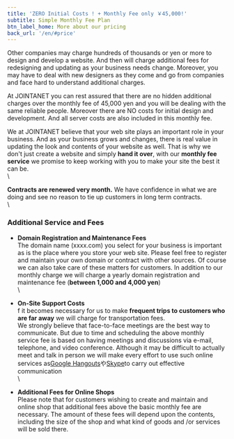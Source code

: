 ```yaml
---
title: 'ZERO Initial Costs ! + Monthly Fee only ￥45,000!'
subtitle: Simple Monthly Fee Plan
btn_label_home: More about our pricing
back_url: '/en/#price'
---
```


Other companies may charge hundreds of thousands or yen or more to design and develop a website. And then will charge additional fees for redesigning and updating as your business needs change. Moreover, you may have to deal with new designers as they come and go from companies and face hard to understand additional charges.

At JOINTANET you can rest assured that there are no hidden additional charges over the monthly fee of 45,000 yen and you will be dealing with the same reliable people. Moreover there are NO costs for initial design and development. And all server costs are also included in this monthly fee.

We at JOINTANET believe that your web site plays an important role in your business. And as your business grows and changes, there is real value in updating the look and contents of your website as well. That is why we don't just create a website and simply **hand it over**, with our **monthly fee service** we promise to keep working with you to make your site the best it can be. 
\
\

**Contracts are renewed very month.** We have confidence in what we are doing and see no reason to tie up customers in long term contracts.
\
\

### Additional Service and Fees

- **Domain Registration and Maintenance Fees** <br>
The domain name (xxxx.com) you select for your business is important as is the place where you store your web site. Please feel free to register and maintain your own domain or contract with other sources.
Of course we can also take care of these matters for customers. In addition to our monthly charge we will charge a yearly domain registration and maintenance fee (**between 1,000 and 4,000 yen**)
\
\

- **On-Site Support Costs** <br>
f it becomes necessary for us to make **frequent trips to customers who are far away** we will charge for transportation fees. <br>
We strongly believe that face-to-face meetings are the best way to communicate. But due to time and scheduling the above monthly service fee is based on having meetings and discussions via e-mail, telephone, and video conference. Although it may be difficult to actually meet and talk in person we will make every effort to use such online services as[Google Hangouts](https://hangouts.google.com)や[Skype](http://www.skype.com/)to carry out effective communication<br>
\

- **Additional Fees for Online Shops** <br>
Please note that for customers wishing to create and maintain and online shop that additional fees above the basic monthly fee are necessary. The amount of these fees will depend upon the contents, including the size of the shop and what kind of goods and /or services will be sold there.
